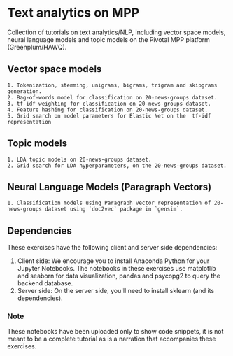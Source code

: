 # Text analytics on MPP
Collection of tutorials on text analytics/NLP, including vector space models, neural language models and topic models on the Pivotal MPP platform (Greenplum/HAWQ). 

## Vector space models

    1. Tokenization, stemming, unigrams, bigrams, trigram and skipgrams generation. 
    2. Bag-of-words model for classification on 20-news-groups dataset.
    3. tf-idf weighting for classification on 20-news-groups dataset.
    4. Feature hashing for classification on 20-news-groups dataset.
    5. Grid search on model parameters for Elastic Net on the  tf-idf representation

## Topic models

    1. LDA topic models on 20-news-groups dataset.
    2. Grid search for LDA hyperparameters, on the 20-news-groups dataset.

## Neural Language Models (Paragraph Vectors)

    1. Classification models using Paragraph vector representation of 20-news-groups dataset using `doc2vec` package in `gensim`.

## Dependencies

These exercises have the following client and server side dependencies:

1. Client side: We encourage you to install Anaconda Python for your Jupyter Notebooks. The notebooks in these exercises use matplotlib and seaborn for data visualization, pandas and psycopg2 to query the backend database.
2. Server side: On the server side, you'll need to install sklearn (and its dependencies).

### Note
These notebooks have been uploaded only to show code snippets, it is not meant to be a complete tutorial as is a narration that accompanies these exercises.
